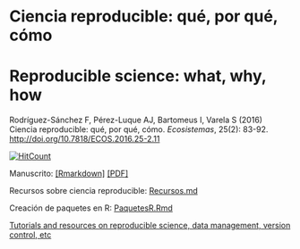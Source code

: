 # Ciencia reproducible: qué, por qué, cómo

# Reproducible science: what, why, how


Rodríguez-Sánchez F, Pérez-Luque AJ, Bartomeus I, Varela S (2016) Ciencia reproducible: qué, por qué, cómo. *Ecosistemas*, 25(2): 83-92. http://doi.org/10.7818/ECOS.2016.25-2.11

[![HitCount](https://hitt.herokuapp.com/{ecoinfAEET||org}/{Reproducibilidad}.svg)](https://github.com/ecoinfAEET/Reproducibilidad)


Manuscrito: [[Rmarkdown]](https://github.com/ecoinfAEET/Reproducibilidad/blob/master/Repro_ms.Rmd) [[PDF]](http://www.revistaecosistemas.net/index.php/ecosistemas/article/download/1178/973)

Recursos sobre ciencia reproducible: [Recursos.md](https://github.com/ecoinfAEET/Reproducibilidad/blob/master/Recursos.md)

Creación de paquetes en R: [PaquetesR.Rmd](https://github.com/ecoinfAEET/Reproducibilidad/blob/master/PaquetesR.Rmd)

[Tutorials and resources on reproducible science, data management, version control, etc](https://github.com/ecoinfAEET/Reproducibilidad/blob/master/Recursos.md)

